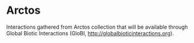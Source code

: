# Arctos

Interactions gathered from Arctos collection that will be available through Global Biotic Interactions (GloBI, http://globalbioticinteractions.org).

